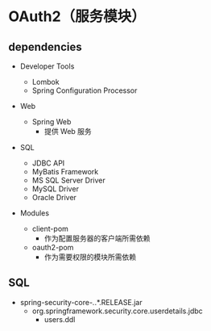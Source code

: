 # OAuth2（服务模块）

## dependencies

- Developer Tools
    - Lombok
    - Spring Configuration Processor

- Web
    - Spring Web
        - 提供 Web 服务

- SQL
    - JDBC API
    - MyBatis Framework
    - MS SQL Server Driver
    - MySQL Driver
    - Oracle Driver

- Modules
    - client-pom
        - 作为配置服务器的客户端所需依赖
    - oauth2-pom
        - 作为需要权限的模块所需依赖

## SQL

- spring-security-core-*.*.*.RELEASE.jar
    - org.springframework.security.core.userdetails.jdbc
        - users.ddl
